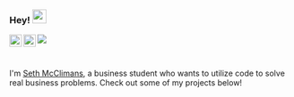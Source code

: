 ### Hey! <img src="https://media.giphy.com/media/hvRJCLFzcasrR4ia7z/giphy.gif" width="25px">

<a href="https://twitter.com/seth_mcc">
  <img align="left" alt="Seth McClimans | Twitter" width="22px" src="https://raw.githubusercontent.com/peterthehan/peterthehan/master/assets/twitter.svg" />
</a>
<a href="https://www.linkedin.com/in/seth-mcclimans/">
  <img align="left" alt="Seth's LinkedIn" width="22px" src="https://raw.githubusercontent.com/peterthehan/peterthehan/master/assets/linkedin.svg" />
</a>


![](https://visitor-badge.glitch.me/badge?page_id=seth-mc.seth_mc)

<br />

I'm [Seth McClimans](https://sethmcclimans.net/), a business student who wants to utilize code to solve real business problems. Check out some of my projects below!
